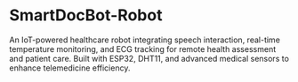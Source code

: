 # SmartDocBot-Robot
An IoT-powered healthcare robot integrating speech interaction, real-time temperature monitoring, and ECG tracking for remote health assessment and patient care. Built with ESP32, DHT11, and advanced medical sensors to enhance telemedicine efficiency.
